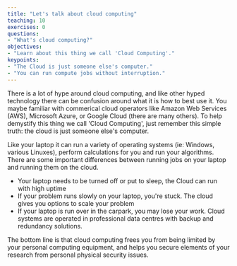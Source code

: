 ```yaml
---
title: "Let's talk about cloud computing"
teaching: 10
exercises: 0
questions:
- "What's cloud computing?"
objectives:
- "Learn about this thing we call 'Cloud Computing'."
keypoints:
- "The Cloud is just someone else's computer."
- "You can run compute jobs without interruption."
---
```


There is a lot of hype around cloud computing, and like other hyped technology there can be confusion around what it is how to best use it.  You maybe familiar with commerical cloud operators like Amazon Web Services (AWS), Microsoft Azure, or Google Cloud (there are many others).  To help demystify this thing we call 'Cloud Computing', just remember this simple truth: the cloud is just someone else's computer.

Like your laptop it can run a variety of operating systems (ie: Windows, various Linuxes),  perform calculations for you and run your algorithms.  There are some important differences between running jobs on your laptop and running them on the cloud.

- Your laptop needs to be turned off or put to sleep, the Cloud can run with high uptime
- If your problem runs slowly on your laptop, you're stuck.  The cloud gives you options to scale your problem
- If your laptop is run over in the carpark, you may lose your work.  Cloud systems are operated in professional data centres with backup and redundancy solutions.

The bottom line is that cloud computing frees you from being limited by your personal computing equipment, and helps you secure elements of your research from personal physical security issues.
